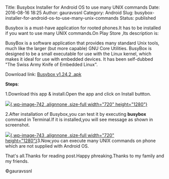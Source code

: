 Title: Busybox Installer for Android OS to use many UNIX commands
Date: 2016-08-16 18:25
Author: gauravssnl
Category: Android
Slug: busybox-installer-for-android-os-to-use-many-unix-commands
Status: published

Busybox is a must-have application for rooted phones.It has to be installed if you want to use many UNIX commands.On Play Store ,Its description is: 

​BusyBox is a software application that provides many standard Unix tools, much like the larger (but more capable) GNU Core Utilities. BusyBox is designed to be a small executable for use with the Linux kernel, which makes it ideal for use with embedded devices. It has been self-dubbed "The Swiss Army Knife of Embedded Linux".

Download link: [Busybox v1.24.2 .apk](http://upfile.mobi/AsK9HtprRDk)

**Steps**:

1.Download this app & install.Open the app and click on Install buttton.

[![](http://gauravssnl.files.wordpress.com/2016/08/screenshot_2016-08-16-23-37-31.png){.wp-image-742 .alignnone .size-full width="720" height="1280"}](http://gauravssnl.files.wordpress.com/2016/08/screenshot_2016-08-16-23-37-31.png)

2.After installation of Busybox,you can test it by executing **busybox** command in Terminal.If it is installed,you will see message as shown in screenshot.

[![](http://gauravssnl.files.wordpress.com/2016/08/screenshot_2016-08-16-23-41-51.png){.wp-image-743 .alignnone .size-full width="720" height="1280"}](http://gauravssnl.files.wordpress.com/2016/08/screenshot_2016-08-16-23-41-51.png)3.Now,you can execute many UNIX commands on phone which are not supplied with Android OS.

That's all.Thanks for reading post.Happy phreaking.Thanks to my family and my friends.

©gauravssnl
